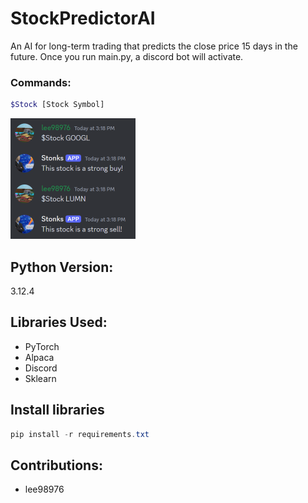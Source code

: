 # StockPredictorAI
An AI for long-term trading that predicts the close price 15 days in the future. Once you run main.py, a discord bot will activate. 

### Commands:
```bash
$Stock [Stock Symbol]
```

<img src="Photos/sample.png" width="200">


## Python Version:
3.12.4

## Libraries Used:
- PyTorch
- Alpaca
- Discord
- Sklearn

## Install libraries
```powershell
pip install -r requirements.txt
```

## Contributions:
- lee98976
